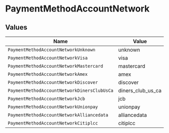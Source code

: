 # PaymentMethodAccountNetwork


## Values

| Name                                        | Value                                       |
| ------------------------------------------- | ------------------------------------------- |
| `PaymentMethodAccountNetworkUnknown`        | unknown                                     |
| `PaymentMethodAccountNetworkVisa`           | visa                                        |
| `PaymentMethodAccountNetworkMastercard`     | mastercard                                  |
| `PaymentMethodAccountNetworkAmex`           | amex                                        |
| `PaymentMethodAccountNetworkDiscover`       | discover                                    |
| `PaymentMethodAccountNetworkDinersClubUsCa` | diners_club_us_ca                           |
| `PaymentMethodAccountNetworkJcb`            | jcb                                         |
| `PaymentMethodAccountNetworkUnionpay`       | unionpay                                    |
| `PaymentMethodAccountNetworkAlliancedata`   | alliancedata                                |
| `PaymentMethodAccountNetworkCitiplcc`       | citiplcc                                    |